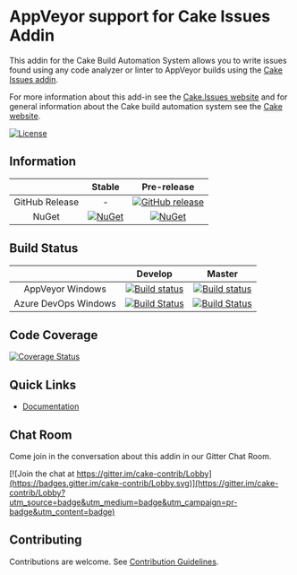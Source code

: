 # AppVeyor support for Cake Issues Addin

This addin for the Cake Build Automation System allows you to write issues found using any code
analyzer or linter to AppVeyor builds using the [Cake Issues addin](https://github.com/cake-contrib/Cake.Issues).

For more information about this add-in see the [Cake.Issues website](https://cakeissues.net)
and for general information about the Cake build automation system see the [Cake website](http://cakebuild.net).

[![License](http://img.shields.io/:license-mit-blue.svg)](https://github.com/cake-contrib/Cake.Issues.PullRequests.AppVeyor/blob/feature/build/LICENSE)

## Information

| | Stable | Pre-release |
|:--:|:--:|:--:|
|GitHub Release|-|[![GitHub release](https://img.shields.io/github/release/cake-contrib/Cake.Issues.PullRequests.AppVeyor.svg)](https://github.com/cake-contrib/Cake.Issues.PullRequests.AppVeyor/releases/latest)|
|NuGet|[![NuGet](https://img.shields.io/nuget/v/Cake.Issues.PullRequests.AppVeyor.svg)](https://www.nuget.org/packages/Cake.Issues.PullRequests.AppVeyor)|[![NuGet](https://img.shields.io/nuget/vpre/Cake.Issues.PullRequests.AppVeyor.svg)](https://www.nuget.org/packages/Cake.Issues.PullRequests.AppVeyor)|

## Build Status

| | Develop | Master |
|:--:|:--:|:--:|
|AppVeyor Windows|[![Build status](https://ci.appveyor.com/api/projects/status/s8t8j2gh6icynkod/branch/develop?svg=true)](https://ci.appveyor.com/project/cakecontrib/cake-issues-pullrequests-appveyor/branch/develop)|[![Build status](https://ci.appveyor.com/api/projects/status/s8t8j2gh6icynkod/branch/master?svg=true)](https://ci.appveyor.com/project/cakecontrib/cake-issues-pullrequests-appveyor/branch/master)|
|Azure DevOps Windows|[![Build Status](https://dev.azure.com/cake-contrib/Cake.Issues.PullRequests.AppVeyor/_apis/build/status/cake-contrib.Cake.Issues.PullRequests.AppVeyor?branchName=develop&jobName=Windows)](https://dev.azure.com/cake-contrib/Cake.Issues.PullRequests.AppVeyor/_build/latest?definitionId=11&branchName=develop)|[![Build Status](https://dev.azure.com/cake-contrib/Cake.Issues.PullRequests.AppVeyor/_apis/build/status/cake-contrib.Cake.Issues.PullRequests.AppVeyor?branchName=master&jobName=Windows)](https://dev.azure.com/cake-contrib/Cake.Issues.PullRequests.AppVeyor/_build/latest?definitionId=11&branchName=master)|

## Code Coverage

[![Coverage Status](https://coveralls.io/repos/github/cake-contrib/Cake.Issues.PullRequests.AppVeyor/badge.svg?branch=develop)](https://coveralls.io/github/cake-contrib/Cake.Issues.PullRequests.AppVeyor?branch=develop)

## Quick Links

- [Documentation](https://cakeissues.net)

## Chat Room

Come join in the conversation about this addin in our Gitter Chat Room.

[![Join the chat at https://gitter.im/cake-contrib/Lobby](https://badges.gitter.im/cake-contrib/Lobby.svg)](https://gitter.im/cake-contrib/Lobby?utm_source=badge&utm_medium=badge&utm_campaign=pr-badge&utm_content=badge)

## Contributing

Contributions are welcome. See [Contribution Guidelines](CONTRIBUTING.md).
